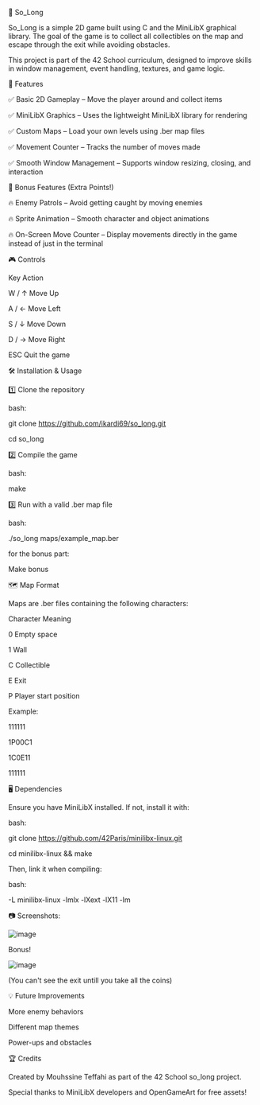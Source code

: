 🐬 So_Long


So_Long is a simple 2D game built using C and the MiniLibX graphical library. The goal of the game is to collect all collectibles on the map and escape through the exit while avoiding obstacles.

This project is part of the 42 School curriculum, designed to improve skills in window management, event handling, textures, and game logic.


📌 Features


✅ Basic 2D Gameplay – Move the player around and collect items

✅ MiniLibX Graphics – Uses the lightweight MiniLibX library for rendering

✅ Custom Maps – Load your own levels using .ber map files

✅ Movement Counter – Tracks the number of moves made

✅ Smooth Window Management – Supports window resizing, closing, and interaction

🎯 Bonus Features (Extra Points!)

🔥 Enemy Patrols – Avoid getting caught by moving enemies

🔥 Sprite Animation – Smooth character and object animations

🔥 On-Screen Move Counter – Display movements directly in the game instead of just in the terminal

🎮 Controls

Key	Action

W / ↑	Move Up

A / ←	Move Left

S / ↓	Move Down

D / →	Move Right

ESC	Quit the game

🛠 Installation & Usage

1️⃣ Clone the repository


bash:

git clone https://github.com/ikardi69/so_long.git

cd so_long

2️⃣ Compile the game

bash:

make

3️⃣ Run with a valid .ber map file

bash:

./so_long maps/example_map.ber

for the bonus part:

Make bonus


🗺 Map Format

Maps are .ber files containing the following characters:

Character	Meaning

0	Empty space

1	Wall

C	Collectible

E	Exit

P	Player start position

Example:

111111

1P00C1

1C0E11

111111


🖥 Dependencies

Ensure you have MiniLibX installed. If not, install it with:

bash:

git clone https://github.com/42Paris/minilibx-linux.git

cd minilibx-linux && make

Then, link it when compiling:


bash:

-L minilibx-linux -lmlx -lXext -lX11 -lm

📷 Screenshots:


![image](https://github.com/user-attachments/assets/fd1bf932-79f0-48b4-8208-41fc34ff221c)

Bonus!

![image](https://github.com/user-attachments/assets/1567d5fe-ea4e-46bf-be81-ab3fb946c190)

(You can't see the exit untill you take all the coins)


💡 Future Improvements

More enemy behaviors

Different map themes

Power-ups and obstacles

🏆 Credits

Created by Mouhssine Teffahi as part of the 42 School so_long project.

Special thanks to MiniLibX developers and OpenGameArt for free assets!

